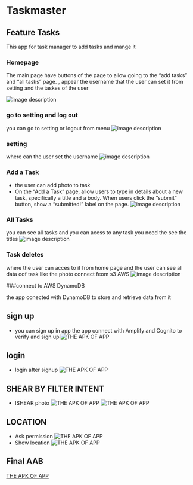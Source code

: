 # Taskmaster
## Feature Tasks
This app for task manager to add tasks and mange it
### Homepage
The main page  have  buttons of the page to allow going to the “add tasks” and “all tasks” page.
, appear the username that the user can set it from setting
and the taskes of the user

![image description](screenshots/home.png)
### go to setting  and log out
you can go to setting or logout from menu
![image description](screenshots/settings.png)
### setting
where can the user set the username
![image description](screenshots/seting.png)
### Add a Task
- the user can add photo to task 
- On the “Add a Task” page, allow users to type in details about a new task, specifically a title and a body. When users click the “submit” button, show a “submitted!” label on the page.
![image description](screenshots/addTasks.png)

### All Tasks

you can see all tasks and you can acess to any task you need the see the titles 
![image description](screenshots/allTasks.png)
### Task deletes 
where the user can acces to it from home page and the user can see all data oof task   like the photo connect feom s3 AWS
![image description](screenshots/task_detiles.png)

###connect to AWS  DynamoDB 

the app conected with DynamoDB  to store and retrieve data from it


## sign up
- you can sign up in app the app connect with Amplify and Cognito to verify and sign up
![THE APK OF APP](screenshots/signup.png)

## login
- login after signup
![THE APK OF APP](screenshots/login.png)


## SHEAR BY FILTER INTENT
- lSHEAR photo
  ![THE APK OF APP](screenshots/init.png)
  ![THE APK OF APP](screenshots/init2.png)

## LOCATION
- Ask permission
  ![THE APK OF APP](screenshots/askLocation.png)
-  Show location
  ![THE APK OF APP](screenshots/location.png)
## Final AAB

[THE APK OF APP](amplify/app-debug.apk)


